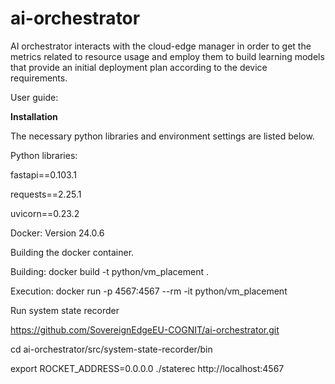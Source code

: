 # ai-orchestrator
AI orchestrator interacts with the cloud-edge manager in order to get the metrics related to resource usage and employ them to build learning models that provide an initial deployment plan according to the device requirements.

User guide:

**Installation**

The necessary python libraries and environment settings are listed below.

Python libraries:

fastapi==0.103.1

requests==2.25.1

uvicorn==0.23.2

Docker: Version 24.0.6

Building the docker container.

Building: docker build -t python/vm_placement .

Execution: docker run -p 4567:4567 --rm -it python/vm_placement

Run system state recorder

https://github.com/SovereignEdgeEU-COGNIT/ai-orchestrator.git

cd ai-orchestrator/src/system-state-recorder/bin

export ROCKET_ADDRESS=0.0.0.0
./staterec http://localhost:4567
